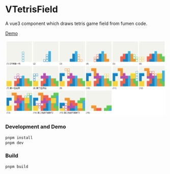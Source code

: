 # VTetrisField
A vue3 component which draws tetris game field from fumen code.

[Demo](https://flaribbit.github.io/v-tetris-field/)

![preview](.github/demo.png)

### Development and Demo
    pnpm install
    pnpm dev

### Build
    pnpm build
